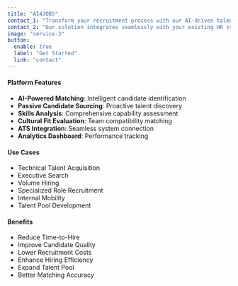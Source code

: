 ```yaml
---
title: "AI4JOBS"
contact_1: "Transform your recruitment process with our AI-driven talent acquisition platform. AI4JOBS uses advanced algorithms to identify and match passive candidates with opportunities, going beyond traditional keyword matching to understand true potential and fit."
contact_2: "Our solution integrates seamlessly with your existing HR systems, providing intelligent candidate sourcing, matching, and engagement tools that significantly improve hiring outcomes while reducing time-to-hire and recruitment costs."
image: "service-3"
button:
  enable: true
  label: "Get Started"
  link: "contact"
---
```


#### Platform Features

- **AI-Powered Matching**: Intelligent candidate identification
- **Passive Candidate Sourcing**: Proactive talent discovery
- **Skills Analysis**: Comprehensive capability assessment
- **Cultural Fit Evaluation**: Team compatibility matching
- **ATS Integration**: Seamless system connection
- **Analytics Dashboard**: Performance tracking

#### Use Cases

- Technical Talent Acquisition
- Executive Search
- Volume Hiring
- Specialized Role Recruitment
- Internal Mobility
- Talent Pool Development

#### Benefits

- Reduce Time-to-Hire
- Improve Candidate Quality
- Lower Recruitment Costs
- Enhance Hiring Efficiency
- Expand Talent Pool
- Better Matching Accuracy
